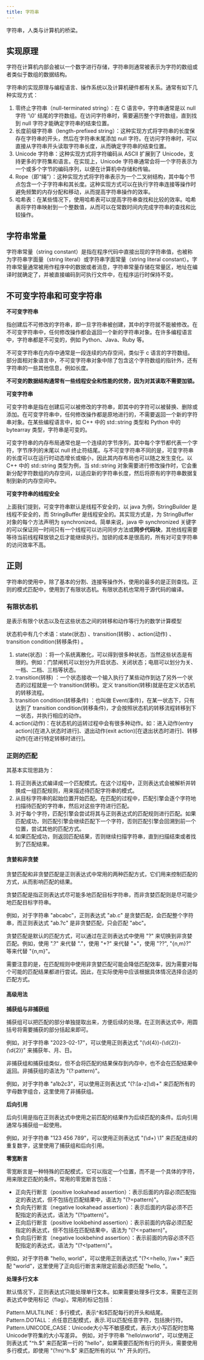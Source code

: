 ```yaml
---
title: 字符串
---
```


字符串，人类与计算机的桥梁。

## 实现原理

字符在计算机内部会被以一个数字进行存储，字符串则通常被表示为字符的数组或者类似于数组的数据结构。

字符串的实现原理与编程语言、操作系统以及计算机硬件都有关系。通常有如下几种实现方式：

1. 零终止字符串（null-terminated string）：在 C 语言中，字符串通常是以 null 字符 '\0' 结尾的字符数组。在访问字符串时，需要遍历整个字符数组，直到找到 null 字符才能确定字符串的结束位置。
2. 长度前缀字符串（length-prefixed string）：这种实现方式将字符串的长度保存在字符串的开头，然后在字符串末尾添加 null 字符。在访问字符串时，可以直接从字符串开头读取字符串长度，从而确定字符串的结束位置。
3. Unicode 字符串：这种实现方式将字符编码从 ASCII 扩展到了 Unicode，支持更多的字符集和语言。在实现上，Unicode 字符串通常会将一个字符表示为一个或多个字节的编码序列，以便在计算机中存储和传输。
4. Rope（即“绳”）：这种实现方式将字符串表示为一个二叉树结构，其中每个节点包含一个子字符串和其长度。这种实现方式可以在执行字符串连接等操作时避免频繁的内存分配和移动，从而提高字符串操作的效率。
5. 哈希表：在某些情况下，使用哈希表可以提高字符串查找和比较的效率。哈希表将字符串映射到一个整数值，从而可以在常数时间内完成字符串的查找和比较操作。

## 字符串常量

字符串常量（string constant）是指在程序代码中直接出现的字符串值，也被称为字符串字面量（string literal）或字符串字面常量（string literal constant）。字符串常量通常被用作程序中的数据或者消息，字符串常量存储在常量区，地址在编译时就确定了，并被直接编码到可执行文件中，在程序运行时保持不变。

## 不可变字符串和可变字符串

**不可变字符串**

指创建后不可修改的字符串，即一旦字符串被创建，其中的字符就不能被修改。在不可变字符串中，任何修改操作都会返回一个新的字符串对象。在许多编程语言中，字符串都是不可变的，例如 Python、Java、Ruby 等。

不可变字符串在内存中通常是一段连续的内存空间，类似于 c 语言的字符数组。部分面相对象语言中，不可变字符串对象中除了包含这个字符数组的指针外，还有字符串的一些其他信息，例如长度。

**不可变的数据结构通常有一些线程安全和性能的优势，因为对其读取不需要加锁。**

**可变字符串**

可变字符串是指在创建后可以被修改的字符串，即其中的字符可以被替换、删除或添加。在可变字符串中，任何修改操作都是原地进行的，不需要返回一个新的字符串对象。在某些编程语言中，如 C++ 中的 std::string 类型和 Python 中的 bytearray 类型，字符串是可变的。

可变字符串的内存布局通常也是一个连续的字节序列，其中每个字节都代表一个字符，字节序列的末尾以 null 终止符结尾。与不可变字符串不同的是，可变字符串的长度可以在运行时动态增长或缩小，因此其内存布局也可以随之发生变化。以 C++ 中的 std::string 类型为例，当 std::string 对象需要进行修改操作时，它会重新分配字符数组的内存空间，以适应新的字符串长度，然后将原有的字符串数据复制到新的内存空间中。

**可变字符串的线程安全**

上面我们提到，可变字符串默认是线程不安全的，以 java 为例，StringBuilder 是线程不安全的，而 StringBuffer 是线程安全的。其实现方式是，为 StringBuffer 对象的每个方法声明为 synchronized。简单来说，java 中 synchronized 关键字的可以保证同一时间只有一个线程可以访问同步方法或**同步代码块**，其他线程需要等待当前线程释放锁之后才能继续执行。加锁的成本是很高的，所有对可变字符串的访问效率不高。

## 正则

字符串的使用中，除了基本的分割、连接等操作外，使用的最多的是正则查找。正则的模式匹配中，使用到了有限状态机。有限状态机也常用于源代码的编译。

### 有限状态机

是表示有限个状态以及在这些状态之间的转移和动作等行为的数学计算模型

状态机中有几个术语：state(状态) 、transition(转移) 、action(动作) 、transition condition(转移条件) 。

1. state(状态) ：将一个系统离散化，可以得到很多种状态，当然这些状态是有限的。例如：门禁闸机可以划分为开启状态、关闭状态；电扇可以划分为关、一档、二档、三档等状态。
2. transition(转移) ：一个状态接收一个输入执行了某些动作到达了另外一个状态的过程就是一个 transition(转移)。定义 transition(转移)就是在定义状态机的转移流程。
3. transition condition(转移条件) ：也叫做 Event(事件)，在某一状态下，只有达到了 transition condition(转移条件)，才会按照状态机的转移流程转移到下一状态，并执行相应的动作。
4. action(动作)：在状态机的运转过程中会有很多种动作。如：进入动作(entry action)[在进入状态时进行]、退出动作(exit action)[在退出状态时进行]、转移动作[在进行特定转移时进行]。

### 正则的匹配

其基本实现思路为：

1. 将正则表达式编译成一个匹配模式。在这个过程中，正则表达式会被解析并转换成一组匹配规则，用来描述待匹配字符串的模式。
2. 从目标字符串的起始位置开始匹配。在匹配的过程中，匹配引擎会逐个字符地扫描待匹配的字符串，然后对这些字符进行匹配。
3. 对于每个字符，匹配引擎会尝试将其与正则表达式的匹配规则进行匹配。如果匹配成功，则匹配引擎会继续匹配下一个字符，否则匹配引擎会回溯到前一个位置，尝试其他的匹配方式。
4. 如果匹配成功，则返回匹配结果，否则继续扫描字符串，直到扫描结束或者找到了匹配结果。

#### 贪婪和非贪婪

贪婪匹配和非贪婪匹配是正则表达式中常用的两种匹配方式，它们用来控制匹配的方式，从而影响匹配的结果。

贪婪匹配是指正则表达式尽可能多地匹配目标字符串，而非贪婪匹配则是尽可能少地匹配目标字符串。

例如，对于字符串 "abcabc"，正则表达式 "ab.c" 是贪婪匹配，会匹配整个字符串，而正则表达式 "ab.?c" 是非贪婪匹配，只会匹配 "abc"。

贪婪匹配是默认的匹配方式，可以通过在正则表达式中使用 "?" 来切换到非贪婪匹配。例如，使用 ".?" 来代替 "."，使用 "+?" 来代替 "+"，使用 "??", "{n,m}?" 等来代替 "{n,m}"。

需要注意的是，在匹配规则中使用非贪婪匹配可能会降低匹配效率，因为需要对每个可能的匹配结果都进行尝试。因此，在实际使用中应该根据具体情况选择合适的匹配方式。

#### 高级用法

**捕获组与非捕获组**

捕获组可以把匹配的部分单独提取出来，方便后续的处理。在正则表达式中，用圆括号将需要捕获的部分括起来即可。

例如，对于字符串 "2023-02-17"，可以使用正则表达式 "(\d{4})-(\d{2})-(\d{2})" 来捕获年、月、日。

非捕获组和捕获组类似，但不会将匹配的结果保存到内存中，也不会在匹配结果中返回。非捕获组的语法为 "(?:pattern)"。

例如，对于字符串 "a1b2c3"，可以使用正则表达式 "(?:[a-z]\d)+" 来匹配所有的字母数字组合，这里使用了非捕获组。

**后向引用**

后向引用是指在正则表达式中使用之前匹配的结果作为后续匹配的条件。后向引用通常与捕获组一起使用。

例如，对于字符串 "123 456 789"，可以使用正则表达式 "(\d+) \1" 来匹配连续的重复数字，这里使用了捕获组和后向引用。

**零宽断言**

零宽断言是一种特殊的匹配模式，它可以指定一个位置，而不是一个具体的字符，用来限定匹配的条件。常用的零宽断言包括：

- 正向先行断言（positive lookahead assertion）：表示后面的内容必须匹配指定的表达式，但不包括在匹配结果中，语法为 "(?=pattern)"。
- 负向先行断言（negative lookahead assertion）：表示后面的内容必须不匹配指定的表达式，语法为 "(?!pattern)"。
- 正向后行断言（positive lookbehind assertion）：表示前面的内容必须匹配指定的表达式，但不包括在匹配结果中，语法为 "(?<=pattern)"。
- 负向后行断言（negative lookbehind assertion）：表示前面的内容必须不匹配指定的表达式，语法为 "(?<!pattern)"。

例如，对于字符串 "hello, world"，可以使用正则表达式 "(?<=hello, )\w+" 来匹配 "world"，这里使用了正向后行断言来限定前面必须匹配 "hello, "。

**处理多行文本**

默认情况下，正则表达式只能处理单行文本。如果需要处理多行文本，需要在正则表达式中使用标记（flag）。常用的标记包括：

Pattern.MULTILINE：多行模式，表示^和$匹配每行的开头和结尾。
Pattern.DOTALL：点任意匹配模式，表示.可以匹配任意字符，包括换行符。
Pattern.UNICODE_CASE：Unicode大小写不敏感模式，表示大小写匹配时忽略Unicode字符集的大小写差异。
例如，对于字符串 "hello\nworld"，可以使用正则表达式 "^h.$" 来匹配第一行的 "hello"，如果需要匹配所有行的开头，需要使用多行模式，即使用 "(?m)^h.$" 来匹配所有的以 "h" 开头的行。
